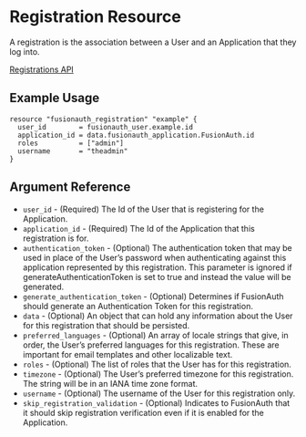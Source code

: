 # Registration Resource

A registration is the association between a User and an Application that they log into. 

[Registrations API](https://fusionauth.io/docs/v1/tech/apis/registrations)

## Example Usage

```hcl
resource "fusionauth_registration" "example" {
  user_id        = fusionauth_user.example.id
  application_id = data.fusionauth_application.FusionAuth.id
  roles          = ["admin"]
  username       = "theadmin"
}
```

## Argument Reference

* `user_id` - (Required) The Id of the User that is registering for the Application.
* `application_id` - (Required) The Id of the Application that this registration is for.
* `authentication_token` - (Optional) The authentication token that may be used in place of the User’s password when authenticating against this application represented by this registration. This parameter is ignored if generateAuthenticationToken is set to true and instead the value will be generated.
* `generate_authentication_token` - (Optional) Determines if FusionAuth should generate an Authentication Token for this registration.
* `data` - (Optional) An object that can hold any information about the User for this registration that should be persisted.
* `preferred_languages` - (Optional) An array of locale strings that give, in order, the User’s preferred languages for this registration. These are important for email templates and other localizable text.
* `roles` - (Optional) The list of roles that the User has for this registration.
* `timezone` - (Optional) The User’s preferred timezone for this registration. The string will be in an IANA time zone format.
* `username` - (Optional) The username of the User for this registration only.
* `skip_registration_validation` - (Optional) Indicates to FusionAuth that it should skip registration verification even if it is enabled for the Application.